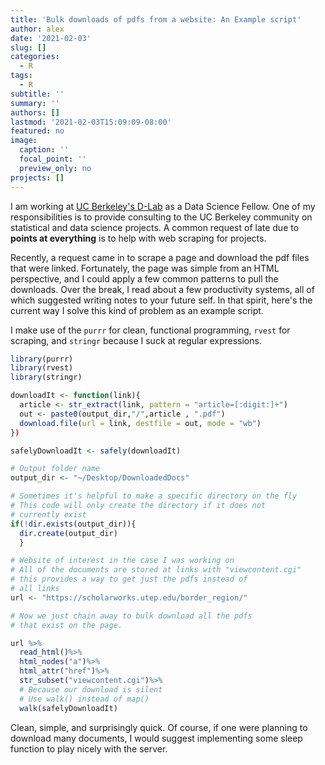```yaml
---
title: 'Bulk downloads of pdfs from a website: An Example script'
author: alex
date: '2021-02-03'
slug: []
categories:
  - R
tags:
  - R
subtitle: ''
summary: ''
authors: []
lastmod: '2021-02-03T15:09:09-08:00'
featured: no
image:
  caption: ''
  focal_point: ''
  preview_only: no
projects: []
---
```


I am working at [UC Berkeley's D-Lab](https://dlab.berkeley.edu/) as a Data Science Fellow. One of my responsibilities is to provide consulting to the UC Berkeley community on statistical and data science projects. A common request of late due to **points at everything** is to help with web scraping for projects. 

Recently, a request came in to scrape a page and download the pdf files that were linked. Fortunately, the page was simple from an HTML perspective, and I could apply a few common patterns to pull the downloads. Over the break, I read about a few productivity systems, all of which suggested writing notes to your future self. In that spirit, here's the current way I solve this kind of problem as an example script. 

I make use of the `purrr` for clean, functional programming, `rvest` for scraping, and `stringr` because I suck at regular expressions. 


```r
library(purrr)
library(rvest)
library(stringr)

downloadIt <- function(link){
  article <- str_extract(link, pattern = "article=[:digit:]+")
  out <- paste0(output_dir,"/",article , ".pdf")
  download.file(url = link, destfile = out, mode = "wb")
})

safelyDownloadIt <- safely(downloadIt)

# Output folder name 
output_dir <- "~/Desktop/DownloadedDocs"

# Sometimes it's helpful to make a specific directory on the fly
# This code will only create the directory if it does not
# currently exist 
if(!dir.exists(output_dir)){
  dir.create(output_dir)
  }

# Website of interest in the case I was working on 
# All of the documents are stored at links with "viewcontent.cgi"
# this provides a way to get just the pdfs instead of
# all links 
url <- "https://scholarworks.utep.edu/border_region/"

# Now we just chain away to bulk download all the pdfs 
# that exist on the page. 

url %>% 
  read_html()%>%
  html_nodes("a")%>%
  html_attr("href")%>%
  str_subset("viewcontent.cgi")%>%
  # Because our download is silent 
  # Use walk() instead of map()
  walk(safelyDownloadIt)
```


Clean, simple, and surprisingly quick. Of course, if one were planning to download many documents, I would suggest implementing some sleep function to play nicely with the server.
